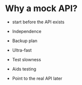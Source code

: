 # Why a mock API?

* start before the API exists

* Independence

* Backup plan

* Ultra-fast

* Test slowness

* Aids testing

* Point to the real API later 